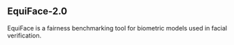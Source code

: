 ## EquiFace-2.0
EquiFace is a fairness benchmarking tool for biometric models used in facial verification.
